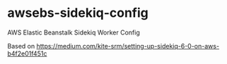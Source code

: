 # awsebs-sidekiq-config
AWS Elastic Beanstalk Sidekiq Worker Config

Based on https://medium.com/kite-srm/setting-up-sidekiq-6-0-on-aws-b4f2e01f451c
